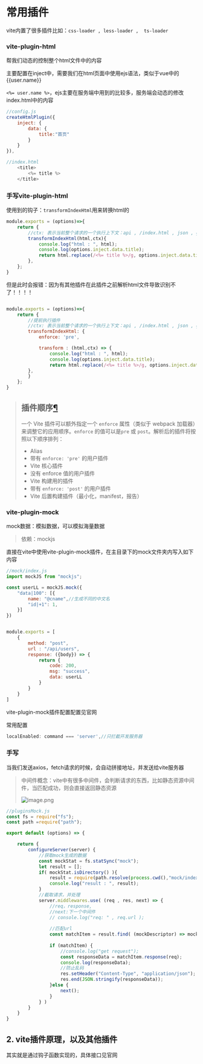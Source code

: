 # 常用插件

vite内置了很多插件比如：`css-loader , less-loader ,  ts-loader`

### vite-plugin-html

帮我们动态的控制整个html文件中的内容

主要配置在inject中，需要我们在html页面中使用ejs语法，类似于vue中的{{user.name}}

`<%= user.name %>`，ejs主要在服务端中用到的比较多，服务端会动态的修改index.html中的内容

```js
//config.js
createHtmlPlugin({
    inject: {
        data: {
            title:"首页"
        }
    }
}),

//index.html
    <title>
    	<%= title %>
    </title>

```

### 手写vite-plugin-html

使用到的钩子：`transformIndexHtml`用来转换html的

```js
module.exports = (options)=>{
	return {
		//ctx: 表示当前整个请求的一个执行上下文：api , /index.html , json , get post ,head
		transformIndexHtml(html,ctx){
			console.log("html : ", html);
			console.log(options.inject.data.title);
			return html.replace(/<%= title %>/g, options.inject.data.title);
		},
	};
}

```

但是此时会报错：因为有其他插件在此插件之前解析html文件导致识别不了！！！！

```js

module.exports = (options)=>{
	return {
		//提前执行插件
		//ctx: 表示当前整个请求的一个执行上下文：api , /index.html , json , get post ,head
		transformIndexHtml: {
			enforce: 'pre',

			transform : (html,ctx) => {
				console.log("html : ", html);
				console.log(options.inject.data.title);
				return html.replace(/<%= title %>/g, options.inject.data.title);
		},
		}
	};
}

```

> ## 插件顺序[¶](https://cn.vitejs.dev/guide/api-plugin.html#plugin-ordering)
>
> 一个 Vite 插件可以额外指定一个 `enforce` 属性（类似于 webpack 加载器）来调整它的应用顺序。`enforce` 的值可以是`pre` 或 `post`。解析后的插件将按照以下顺序排列：
>
> - Alias
> - 带有 `enforce: 'pre'` 的用户插件
> - Vite 核心插件
> - 没有 enforce 值的用户插件
> - Vite 构建用的插件
> - 带有 `enforce: 'post'` 的用户插件
> - Vite 后置构建插件（最小化，manifest，报告）

### vite-plugin-mock

mock数据：模拟数据，可以模拟海量数据

> 依赖：mockjs

直接在vite中使用vite-plugin-mock插件，在主目录下的mock文件夹内写入如下内容

```js
//mock/index.js
import mockJS from "mockjs";

const userLL = mockJS.mock({
	"data|100": [{
		name: "@cname",//生成不同的中文名
		"id|+1": 1,
	}]
})


module.exports = [
	{
		method: "post",
		url : "/api/users",
		response: ({body}) => {
			return {
				code: 200,
				msg: "success",
				data: userLL
			}
		}
	}
]

```

vite-plugin-mock插件配置配置见官网

常用配置

```js
localEnabled: command === 'server',//只拦截开发服务器
```

### 手写

当我们发送axios，fetch请求的时候，会自动拼接地址，并发送给vite服务器

> 中间件概念：vite中有很多中间件，会判断请求的东西，比如静态资源中间件，当匹配成功，则会直接返回静态资源
>
> ![image.png](https://s2.loli.net/2022/12/08/iaQ1eWOEmIyMgLx.png)

```js
//pluginsMock.js
const fs = require("fs");
const path =require("path");

export default (options) => {

	return {
		configureServer(server) {
            //获取mock生成的数据
			const mockStat = fs.statSync("mock");
			let result = [];
			if( mockStat.isDirectory() ){
				result = require(path.resolve(process.cwd(),"mock/index.js")); 
				console.log("result : ", result);
			}
			//截取请求，并处理
			server.middlewares.use( (req , res, next) => {
				//req，response,
				//next:下一个中间件
				// console.log("req: " , req.url );
				
                //匹配url
				const matchItem = result.find( (mockDescriptor) => mockDescriptor.url === req.url);
				
				if (matchItem) {
					//console.log("get request");
					const responseData = matchItem.response(req);
					console.log(responseData);
					//防止乱码
					res.setHeader("Content-Type", "application/json");
					res.end(JSON.stringify(responseData));
				}else {
					next();
				}
			} )
		}
	}
}

```

## 2. vite插件原理，以及其他插件

其实就是通过钩子函数实现的，具体接口见官网

